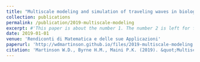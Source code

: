 ```yaml
---
title: "Multiscale modeling and simulation of traveling waves in biology: A review."
collection: publications
permalink: /publication/2019-multiscale-modeling
excerpt: #'This paper is about the number 1. The number 2 is left for future work.'
date: 2019-01-01
venue: 'Rendiconti di Matematica e delle sue Applicazioni'
paperurl: 'http://wdmartinson.github.io/files/2019-multiscale-modeling.pdf'
citation: 'Martinson W.D., Byrne H.M., Maini P.K. (2019). &quot;Multiscale modeling and simulation of traveling waves in biology: A review.&quot; Rendiconti di Matematica e delle sue Applicazioni 40 (7), 191-216.'
---
```


<!-- The contents above will be part of a list of publications, if the user clicks the link for the publication than the contents of section will be rendered as a full page, allowing you to provide more information about the paper for the reader. When publications are displayed as a single page, the contents of the above "citation" field will automatically be included below this section in a smaller font. -->
